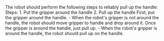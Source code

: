 The robot should perform the following steps to reliably pull up the handle:
    Steps: 1. Put the gripper around the handle  2. Pull up the handle
    First, put the gripper around the handle.
    - When the robot's gripper is not around the handle, the robot should move gripper to handle and drop around it.
    Once the gripper is around the handle, just pull up.
    - When the robot's gripper is around the handle, the robot should pull up on the handle.
